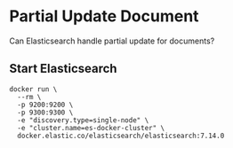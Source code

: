 # Partial Update Document

Can Elasticsearch handle partial update for documents?

## Start Elasticsearch

```
docker run \
  --rm \
  -p 9200:9200 \
  -p 9300:9300 \
  -e "discovery.type=single-node" \
  -e "cluster.name=es-docker-cluster" \
  docker.elastic.co/elasticsearch/elasticsearch:7.14.0
```
